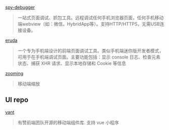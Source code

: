 
[spy-debugger](https://github.com/wuchangming/spy-debugger)
> 一站式页面调试、抓包工具。远程调试任何手机浏览器页面，任何手机移动端webview（如：微信，HybridApp等）。支持HTTP/HTTPS，无需USB连接设备。  

[eruda](https://github.com/liriliri/eruda)
> 一个专为手机端设计的前端页面调试工具。类似手机端迷你版开发者模式，可用于在手机端调试页面。主要功能包括：显示 console 日志、检查元素状态、捕获 XHR 请求、显示本地存储和 Cookie 等信息

[zooming](https://github.com/kingdido999/zooming)
> 移动端缩放

## UI repo

[vant](https://github.com/youzan/vant)
> 有赞前端团队开源的移动端组件库. 支持 vue 小程序